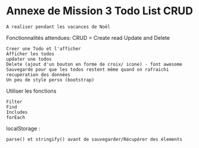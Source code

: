 # Annexe de Mission 3 Todo List CRUD
    A realiser pendant les vacances de Noël

Fonctionnalités attendues:
CRUD = Create read Update and Delete

    Creer une Todo et l'afficher
    Afficher les todos
    updater une todos
    Delete (ajout d'un bouton en forme de croix/ icone) - font awesome
    Sauvegarde pour que les todos restent même quand on rafraichi
    recuperation des données
    Un peu de style perso (bootstrap)

Utiliser les fonctions 

    Filter
    Find
    Includes
    forEach

localStorage : 

    parse() et stringify() avant de sauvegarder/Récupérer des élements
